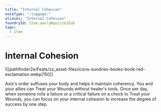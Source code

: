 ```yaml
---
title: "Internal Cohesion"
noteType: ":luggage:"
aliases: "Internal Cohesion"
foundryId: Item.qwxlgWppJitdJEoD
tags:
  - Item
---
```


# Internal Cohesion
![[pathfinder2e/Feats/zz_asset-files/icons-sundries-books-book-red-exclamation.webp|150]]

Axis's order suffuses your body and helps it maintain coherency. You and your allies can Treat your Wounds without healer's tools. Once per day, when someone rolls a failure or a critical failure on a check to Treat your Wounds, you can focus on your internal cohesion to increase the degree of success by one step.
